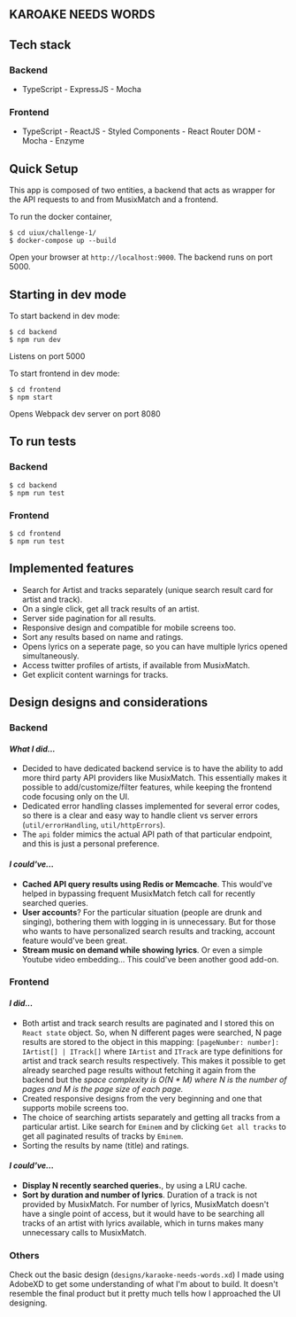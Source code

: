 ## KAROAKE NEEDS WORDS

## Tech stack

### Backend

- TypeScript - ExpressJS - Mocha

### Frontend

- TypeScript - ReactJS - Styled Components - React Router DOM - Mocha - Enzyme

## Quick Setup

This app is composed of two entities, a backend that acts as wrapper for the API requests to and from MusixMatch and a frontend.

To run the docker container,

    $ cd uiux/challenge-1/
    $ docker-compose up --build

Open your browser at `http://localhost:9000`. The backend runs on port 5000.

## Starting in dev mode

To start backend in dev mode:

    $ cd backend
    $ npm run dev

Listens on port 5000

To start frontend in dev mode:

    $ cd frontend
    $ npm start

Opens Webpack dev server on port 8080

## To run tests

### Backend

    $ cd backend
    $ npm run test

### Frontend

    $ cd frontend
    $ npm run test

## Implemented features

- Search for Artist and tracks separately (unique search result card for artist and track).
- On a single click, get all track results of an artist.
- Server side pagination for all results.
- Responsive design and compatible for mobile screens too.
- Sort any results based on name and ratings.
- Opens lyrics on a seperate page, so you can have multiple lyrics opened simultaneously.
- Access twitter profiles of artists, if available from MusixMatch.
- Get explicit content warnings for tracks.

## Design designs and considerations

### Backend

#### _What I did..._

- Decided to have dedicated backend service is to have the ability to add more third party API providers like MusixMatch. This essentially makes it possible to add/customize/filter features, while keeping the frontend code focusing only on the UI.
- Dedicated error handling classes implemented for several error codes, so there is a clear and easy way to handle client vs server errors (`util/errorHandling`, `util/httpErrors`).
- The `api` folder mimics the actual API path of that particular endpoint, and this is just a personal preference.

#### _I could've..._

- **Cached API query results using Redis or Memcache**. This would've helped in bypassing frequent MusixMatch fetch call for recently searched queries.
- **User accounts**? For the particular situation (people are drunk and singing), bothering them with logging in is unnecessary. But for those who wants to have personalized search results and tracking, account feature would've been great.
- **Stream music on demand while showing lyrics**. Or even a simple Youtube video embedding...
  This could've been another good add-on.

### Frontend

#### _I did..._

- Both artist and track search results are paginated and I stored this on `React state` object. So, when N different pages were searched, N page results are stored to the object in this mapping: `[pageNumber: number]: IArtist[] | ITrack[]` where `IArtist` and `ITrack` are type definitions for artist and track search results respectively. This makes it possible to get already searched page results without fetching it again from the backend but the _space complexity is O(N \* M) where N is the number of pages and M is the page size of each page._
- Created responsive designs from the very beginning and one that supports mobile screens too.
- The choice of searching artists separately and getting all tracks from a particular artist. Like search for `Eminem` and by clicking `Get all tracks` to get all paginated results of tracks by `Eminem`.
- Sorting the results by name (title) and ratings.

#### _I could've..._

- **Display N recently searched queries.**, by using a LRU cache.
- **Sort by duration and number of lyrics**. Duration of a track is not provided by MusixMatch. For number of lyrics, MusixMatch doesn't have a single point of access, but it would have to be searching all tracks of an artist with lyrics available, which in turns makes many unnecessary calls to MusixMatch.

### Others

Check out the basic design (`designs/karaoke-needs-words.xd`) I made using AdobeXD to get some understanding of what I'm about to build. It doesn't resemble the final product but it pretty much tells how I approached the UI designing.

